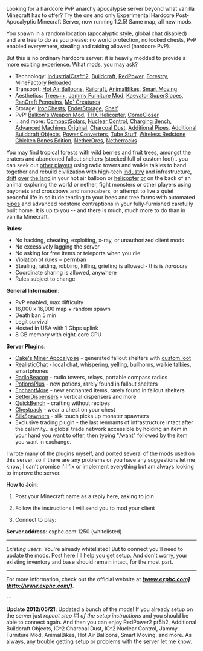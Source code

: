 Looking for a hardcore PvP anarchy apocalypse server beyond what vanilla Minecraft has to offer? Try the one and only Experimental Hardcore Post-Apocalyptic Minecraft Server, now running 1.2.5! Same map, all new mods.

You spawn in a random location (apocalyptic style, global chat disabled) and are free to do as you please: no world protection, no locked chests, PvP enabled everywhere, stealing and raiding allowed (hardcore PvP).

But this is no ordinary hardcore server: it is heavily modded to provide a more exciting experience. What mods, you may ask?

* Technology: [IndustrialCraft^2](http://wiki.industrial-craft.net/index.php?title=Main_Page), [Buildcraft](http://www.mod-buildcraft.com/), [RedPower](http://integratedredstone.wikispaces.com/), [Forestry](http://forestry.sengir.net/wiki/), [MineFactory Reloaded](https://github.com/balr0g/MineFactoryReloaded/wiki)
* Transport:  [Hot Air Balloons](http://www.minecraftforum.net/topic/214108-123-hot-air-balloons-v206-multiplayer-smp/), [Railcraft](http://railcraft.wikispaces.com/), [AnimalBikes](http://www.minecraftforum.net/topic/762794-125-animal-bikes-sspsmp-added-dinos-and-a-bunny-also-now-with-forge-support/), [Smart Moving](http://www.minecraftforum.net/topic/361430-125smp-smart-moving/)
* Aesthetics: [Trees++](http://www.minecraftforum.net/topic/1028159-124trees-v1330-forgesmpbukkit36-trees7-biomes/), [Jammy Furniture Mod](http://www.minecraftforum.net/topic/1098808-v32-125-mod-loader-smp-forge-jammy-furniture-mod/), [Kaevator SuperSlopes](http://www.minecraftforum.net/topic/151725-123-kaevator-mods-slopes-wooden-frames-wallpapers/), [RanCraft Penguins](http://www.minecraftforum.net/topic/910095-125-rancraft-penguins-seven-species-mlmp-forge-bukkit/), [Mo' Creatures](http://www.minecraftforum.net/topic/81771-v125-mo-creatures-v362-with-ostriches-fishbowls-and-smp-support/)
* Storage: [IronChests](http://www.minecraftforum.net/topic/981855-125-forge-sspsmpbukkit-ironchests-331-now-open-source/), [EnderStorage](http://www.minecraftforum.net/topic/1160665-125mods-quiddity-modding/), [Shelf](http://www.minecraftforum.net/topic/75440-v125-risugamis-mods-everything-updated/)
* PvP: [Balkon's Weapon Mod](http://www.minecraftforum.net/topic/211517-125-balkons-weaponmod-v86/), [THX Helicopter](http://www.minecraftforum.net/topic/763209-125-mod-thx-helicopter/), [ComeCloser](http://www.minecraftforum.net/topic/754668-125forgesmpdarkguardsmans-mods/)
* ...and more: [CompactSolars](http://forum.industrial-craft.net/index.php?page=Thread&postID=42234#post42234), [Nuclear Control](http://forum.industrial-craft.net/index.php?page=Thread&threadID=5915), [Charging Bench](http://forum.industrial-craft.net/index.php?page=Thread&threadID=929), [Advanced Machines Original](http://forum.industrial-craft.net/index.php?page=Thread&threadID=5077), [Charcoal Dust](http://forum.industrial-craft.net/index.php?page=Thread&threadID=4393), [Additional Pipes](https://github.com/DaStormBringer/AdditionalPipes/wiki), [Additional Buildcraft Objects](http://www.minecraftforum.net/topic/682821-125bc3152214091-additional-buildcraft-objects/), [Power Converters](http://www.minecraftforum.net/topic/119361-125-tehkrushs-mods-timber-updated/#power), [Tube Stuff](http://www.minecraftforum.net/topic/1001131-110123125-immibiss-mods-smp/), [Wireless Redstone Chicken Bones Edition](http://www.minecraftforum.net/topic/909223-125-smp-chickenbones-mods/), [NetherOres](https://github.com/balr0g/NetherOres), [Netherrocks](http://www.minecraftforum.net/topic/1152139-minecraft-125-netherrocks-mod-ssp-smp/)

You may find tropical forests with wild berries and fruit trees, amongst the craters and abandoned fallout shelters (stocked full of custom loot).. you can seek out [other players](http://i.imgur.com/HgiFu.jpg) using radio towers and walkie talkies to band together and rebuild civilization with high-tech [industry](http://i.imgur.com/bpEwu.jpg) and infrastructure, [drift](http://i.imgur.com/ENJnI.jpg) [over](http://i.imgur.com/7pmgh.jpg) [the land](http://i.imgur.com/xgBVb.jpg) in your hot air balloon or [helicopter](http://i.imgur.com/69UcI.jpg) [or](http://i.imgur.com/3Gj8R.jpg) on the back of an animal exploring the world or nether, fight monsters or other players using bayonets and crossbows and nanosabers, or attempt to live a quiet peaceful life in solitude tending to your bees and tree farms with automated [pipes](http://i.imgur.com/zYfML.jpg) and advanced redstone contraptions in your fully-furnished carefully built home. It is up to you -- and there is much, much more to do than in vanilla Minecraft.

**Rules**:

* No hacking, cheating, exploiting, x-ray, or unauthorized client mods
* No excessively lagging the server
* No asking for free items or teleports when you die
* Violation of rules = permban
* Stealing, raiding, robbing, killing, griefing is allowed - this is *hardcore*
* Coordinate sharing is allowed, anywhere 
* Rules subject to change 

**General Information**:

* PvP enabled, max difficulty
* 16,000 x 16,000 map + random spawn
* Death ban 5 min
* Legit survival
* Hosted in USA with 1 Gbps uplink
* 8 GB memory with eight-core CPU

**Server Plugins**:

* [Cake's Miner Apocalypse](http://dev.bukkit.org/server-mods/cakes-miner-apocalypse/) - generated fallout shelters with [custom loot](http://imgur.com/a/xnY6g/)
* [RealisticChat](http://dev.bukkit.org/server-mods/realisticchat) - local chat, whispering, yelling, bullhorns, walkie talkies, smartphones
* [RadioBeacon](http://dev.bukkit.org/server-mods/radiobeacon/) - radio towers, relays, portable compass radios
* [PotionsPlus](http://dev.bukkit.org/server-mods/potionsplus/) - new potions, rarely found in fallout shelters
* [EnchantMore](http://dev.bukkit.org/server-mods/enchantmore/) - new enchanted items, rarely found in fallout shelters
* [BetterDispensers](http://dev.bukkit.org/server-mods/betterdispensers/) - vertical dispensers and more
* [QuickBench](http://dev.bukkit.org/server-mods/quickbench) - crafting without recipes
* [Chestpack](http://dev.bukkit.org/server-mods/chestpack/) - wear a chest on your chest 
* [SilkSpawners](http://dev.bukkit.org/server-mods/silkspawners/) - silk touch picks up monster spawners
* Exclusive trading plugin - the last remnants of infrastructure intact after the calamity.. a global trade network
accessible by holding an item in your hand you want to offer, then typing "/want" followed by the item you want in exchange.

I wrote many of the plugins myself, and ported several of the mods used on this server, so if there are any problems or you have any suggestions let me know;
I can't promise I'll fix or implement everything but am always looking to improve the server.

**How to Join**:

1. Post your Minecraft name as a reply here, asking to join

2. Follow the instructions I will send you to mod your client

3. Connect to play:

**Server address**: exphc.com:1250 (whitelisted)

---

*Existing users*: You're already whitelisted! But to connect you'll need to update the mods. Post here I'll help you get setup.
And don't worry, your existing inventory and base should remain intact, for the most part.

---

For more information, check out the official website at ***[www.exphc.com](http://www.exphc.com/)***.

--

**Update 2012/05/21**: Updated a bunch of the mods! If you already setup on the server just *repeat step #1 of the setup instructions* and you should be able to connect again. And then you can enjoy RedPower2 pr5b2, Additional Buildcraft Objects, IC^2 Charcoal Dust, IC^2 Nuclear Control, Jammy Furniture Mod, AnimalBikes, Hot Air Balloons, Smart Moving, and more. As always, any trouble getting setup or problems with the server let me know.
